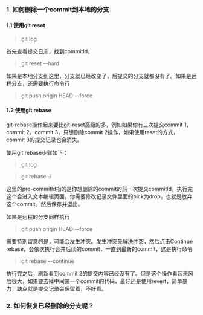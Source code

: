 ### 1. 如何删除一个commit到本地的分支

#### 1.1 使用git reset

> git log

首先查看提交日志，找到commitId，

> git reset --hard <commitId>

如果是本地分支到这里，分支就已经改变了，后提交的分支就都没有了。如果是远程分支，还需要执行命令行

> git push origin HEAD --force

#### 1.2 使用git rebase

git-rebase操作起来要比git-reset高级的多，例如如果你有三次提交commit 1，commit 2，commit 3，只想删除commit 2操作，如果使用reset的方式，commit 3的提交记录也会消失。

使用git rebase步骤如下：

> git log

> git rebase -i <pre-commitId>

这里的pre-commitId指的是你想删除的commit的前一次提交commitId。执行完这个会进入文本编辑页面，你需要修改记录文件里面的pick为drop，也就是放弃这个commit。然后保存并退出。

如果是远程的分支同样执行

> git push origin HEAD --force

需要特别留意的是，可能会发生冲突。发生冲突先解决冲突，然后点击Continue rebase，会依次执行合并后续的commit，一直到最新的commit，这是执行命令

> git rebase --continue

执行完之后，刷新看到commit 2的提交内容已经没有了。但是这个操作看起来风险很大，如果要去掉中间某一个commit的代码，最好还是使用revert，简单暴力，缺点就是提交记录会保留着，不好看。


### 2. 如何恢复已经删除的分支呢？

